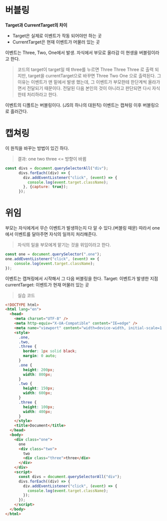 # 버블링

**Target과 CurrentTarget의 차이**
- Target은 실제로 이벤트가 작동 되어야만 하는 곳
- CurrentTarget은 현재 이벤트가 머물러 있는 곳

이벤트는 Three, Two, One에서 발생. 
자식에서 부모로 올라감
이 현생을 버블링이라고 한다.
> 코드의 target이 target일 때 three를 누르면 Three Three Three 로 출력 되지만, 
> target을 currentTarget으로 바꾸면 Three Two One 으로 출력된다.
> 그 이유는 이벤트가 맨 밑에서 발생 했는데, 그 이벤트가 부모한테 한단계씩 올라가면서 전달되기 때문이다.
> 전달된 다음 본인의 것이 아니라고 판단되면 다시 자식한테 처리하라고 한다.

이벤트의 디폴트는 버블링이다. (JS의 하나의 대원칙)
이벤트는 캡쳐링 이후 버블링으로 흘러간다.

# 캡쳐링

이 원칙을 바꾸는 방법이 있긴 하다.
> 결과: one two three <= 방향이 바뀜
```js
const divs = document.querySelectorAll("div");
      divs.forEach((div) => {
        div.addEventListener("click", (event) => {
          console.log(event.target.className);
        }, {capture: true});
      });
```

# 위임

부모는 자식에게서 무슨 이벤트가 발생하는지 다 알 수 있다.(버블링 때문) 따라서 one에서 이벤트를 달아주면 자식의 일까지 처리해준다.
> 자식의 일을 부모에게 맡기는 것을 위임이라고 한다.

```js
const one = document.querySelector(".one");
one.addEventListener("click", (event) => {
    console.log(event.target.className);
});
```

이벤트는 캡쳐링에서 시작해서 그 다음 버블링을 한다.
Target: 이벤트가 발생한 지점
currentTarget: 이벤트가 현재 머물러 있는 곳

>실습 코드
```html
<!DOCTYPE html>
<html lang="en">
  <head>
    <meta charset="UTF-8" />
    <meta http-equiv="X-UA-Compatible" content="IE=edge" />
    <meta name="viewport" content="width=device-width, initial-scale=1.0" />
    <style>
      .one,
      .two,
      .three {
        border: 1px solid black;
        margin: 0 auto;
      }
      .one {
        height: 200px;
        width: 800px;
      }
      .two {
        height: 150px;
        width: 600px;
      }
      .three {
        height: 100px;
        width: 400px;
      }
    </style>
    <title>Document</title>
  </head>
  <body>
    <div class="one">
      one
      <div class="two">
        two
        <div class="three">three</div>
      </div>
    </div>
    <script>
      const divs = document.querySelectorAll("div");
      divs.forEach((div) => {
        div.addEventListener("click", (event) => {
          console.log(event.target.className);
        });
      });
    </script>
  </body>
</html>
```